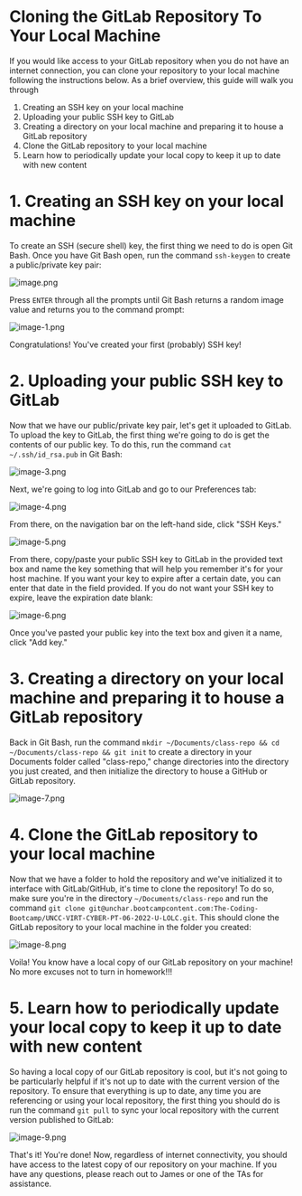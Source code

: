 # Cloning the GitLab Repository To Your Local Machine

If you would like access to your GitLab repository when you do not have an internet connection, you can clone your repository to your local machine following the instructions below. As a brief overview, this guide will walk you through 

1. Creating an SSH key on your local machine
2. Uploading your public SSH key to GitLab
3. Creating a directory on your local machine and preparing it to house a GitLab repository
4. Clone the GitLab repository to your local machine
5. Learn how to periodically update your local copy to keep it up to date with new content

# 1. Creating an SSH key on your local machine

To create an SSH (secure shell) key, the first thing we need to do is open Git Bash. Once you have Git Bash open, run the command `ssh-keygen` to create a public/private key pair: 

![image.png](./resources/image.png)

Press `ENTER` through all the prompts until Git Bash returns a random image value and returns you to the command prompt: 

![image-1.png](./resources/image-1.png)

Congratulations! You've created your first (probably) SSH key!

# 2. Uploading your public SSH key to GitLab

Now that we have our public/private key pair, let's get it uploaded to GitLab. To upload the key to GitLab, the first thing we're going to do is get the contents of our public key. To do this, run the command `cat ~/.ssh/id_rsa.pub` in Git Bash: 

![image-3.png](./resources/image-3.png)

Next, we're going to log into GitLab and go to our Preferences tab: 

![image-4.png](./resources/image-4.png)

From there, on the navigation bar on the left-hand side, click "SSH Keys."

![image-5.png](./resources/image-5.png)

From there, copy/paste your public SSH key to GitLab in the provided text box and name the key something that will help you remember it's for your host machine. If you want your key to expire after a certain date, you can enter that date in the field provided. If
you do not want your SSH key to expire, leave the expiration date blank:

![image-6.png](./resources/image-6.png)

Once you've pasted your public key into the text box and given it a name, click "Add key."

# 3. Creating a directory  on your local machine and preparing it to house a GitLab repository

Back in Git Bash, run the command `mkdir ~/Documents/class-repo && cd ~/Documents/class-repo && git init` to create a directory in your Documents folder called "class-repo," change directories into the directory you just created, and then initialize the directory 
to house a GitHub or GitLab repository. 

![image-7.png](./resources/image-7.png)

# 4. Clone the GitLab repository to your local machine

Now that we have a folder to hold the repository and we've initialized it to interface with GitLab/GitHub, it's time to clone the repository! To do so, make sure you're in the directory `~/Documents/class-repo` and run the command 
`git clone git@unchar.bootcampcontent.com:The-Coding-Bootcamp/UNCC-VIRT-CYBER-PT-06-2022-U-LOLC.git`. This should clone the GitLab repository to your local machine in the folder you created: 

![image-8.png](./resources/image-8.png)

Voila! You know have a local copy of our GitLab repository on your machine! No more excuses not to turn in homework!!!

# 5. Learn how to periodically update your local copy to keep it up to date with new content

So having a local copy of our GitLab repository is cool, but it's not going to be particularly helpful if it's not up to date with the current version of the repository. To ensure that everything is up to date, any time you are referencing or using your local 
repository, the first thing you should do is run the command `git pull` to sync your local repository with the current version published to GitLab: 

![image-9.png](./resources/image-9.png)

That's it! You're done! Now, regardless of internet connectivity, you should have access to the latest copy of our repository on your machine. If you have any questions, please reach out to James or one of the TAs for assistance. 
